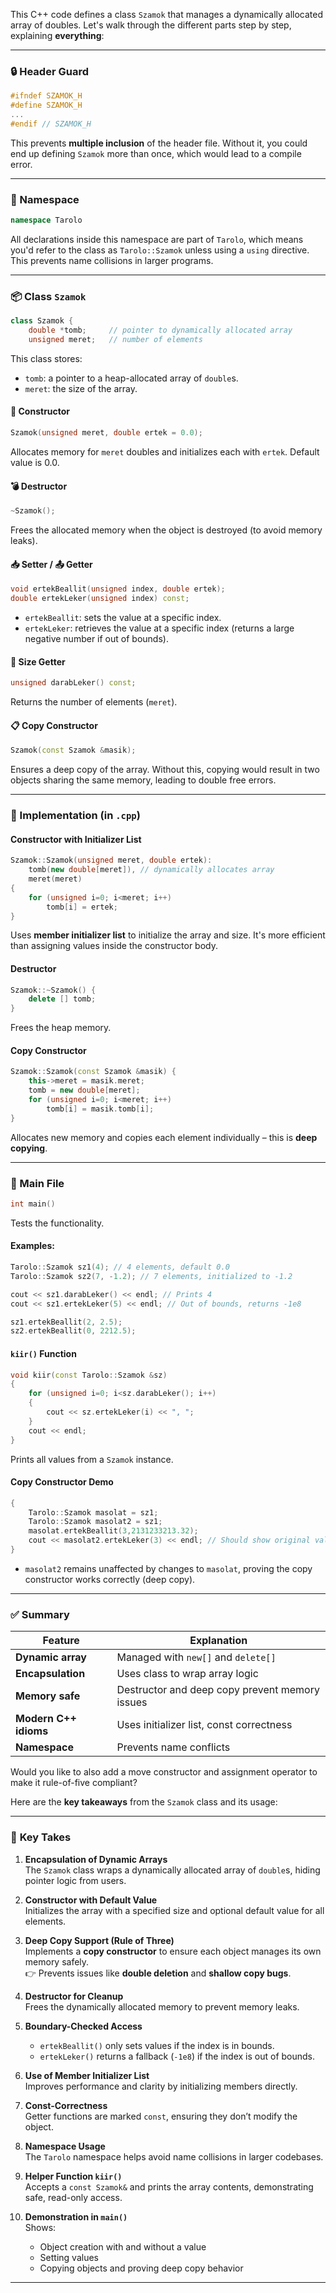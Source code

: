 This C++ code defines a class `Szamok` that manages a dynamically allocated array of doubles. Let's walk through the different parts step by step, explaining **everything**:

---

### 🔒 Header Guard

```cpp
#ifndef SZAMOK_H
#define SZAMOK_H
...
#endif // SZAMOK_H
```

This prevents **multiple inclusion** of the header file. Without it, you could end up defining `Szamok` more than once, which would lead to a compile error.

---

### 🧭 Namespace

```cpp
namespace Tarolo
```

All declarations inside this namespace are part of `Tarolo`, which means you'd refer to the class as `Tarolo::Szamok` unless using a `using` directive. This prevents name collisions in larger programs.

---

### 📦 Class `Szamok`

```cpp
class Szamok {
    double *tomb;     // pointer to dynamically allocated array
    unsigned meret;   // number of elements
```

This class stores:
- `tomb`: a pointer to a heap-allocated array of `double`s.
- `meret`: the size of the array.

#### 🧱 Constructor

```cpp
Szamok(unsigned meret, double ertek = 0.0);
```

Allocates memory for `meret` doubles and initializes each with `ertek`. Default value is 0.0.

#### 💣 Destructor

```cpp
~Szamok();
```

Frees the allocated memory when the object is destroyed (to avoid memory leaks).

#### 📥 Setter / 📤 Getter

```cpp
void ertekBeallit(unsigned index, double ertek);
double ertekLeker(unsigned index) const;
```

- `ertekBeallit`: sets the value at a specific index.
- `ertekLeker`: retrieves the value at a specific index (returns a large negative number if out of bounds).

#### 📏 Size Getter

```cpp
unsigned darabLeker() const;
```

Returns the number of elements (`meret`).

#### 📋 Copy Constructor

```cpp
Szamok(const Szamok &masik);
```

Ensures a deep copy of the array. Without this, copying would result in two objects sharing the same memory, leading to double free errors.

---

### 🚧 Implementation (in `.cpp`)

#### Constructor with Initializer List

```cpp
Szamok::Szamok(unsigned meret, double ertek):
    tomb(new double[meret]), // dynamically allocates array
    meret(meret)
{
    for (unsigned i=0; i<meret; i++)
        tomb[i] = ertek;
}
```

Uses **member initializer list** to initialize the array and size. It's more efficient than assigning values inside the constructor body.

#### Destructor

```cpp
Szamok::~Szamok() {
    delete [] tomb;
}
```

Frees the heap memory.

#### Copy Constructor

```cpp
Szamok::Szamok(const Szamok &masik) {
    this->meret = masik.meret;
    tomb = new double[meret];
    for (unsigned i=0; i<meret; i++)
        tomb[i] = masik.tomb[i];
}
```

Allocates new memory and copies each element individually – this is **deep copying**.

---

### 🧪 Main File

```cpp
int main()
```

Tests the functionality.

#### Examples:

```cpp
Tarolo::Szamok sz1(4); // 4 elements, default 0.0
Tarolo::Szamok sz2(7, -1.2); // 7 elements, initialized to -1.2
```

```cpp
cout << sz1.darabLeker() << endl; // Prints 4
cout << sz1.ertekLeker(5) << endl; // Out of bounds, returns -1e8
```

```cpp
sz1.ertekBeallit(2, 2.5);
sz2.ertekBeallit(0, 2212.5);
```

#### `kiir()` Function

```cpp
void kiir(const Tarolo::Szamok &sz)
{
    for (unsigned i=0; i<sz.darabLeker(); i++)
    {
        cout << sz.ertekLeker(i) << ", ";
    }
    cout << endl;
}
```

Prints all values from a `Szamok` instance.

#### Copy Constructor Demo

```cpp
{
    Tarolo::Szamok masolat = sz1;
    Tarolo::Szamok masolat2 = sz1;
    masolat.ertekBeallit(3,2131233213.32);
    cout << masolat2.ertekLeker(3) << endl; // Should show original value
}
```

- `masolat2` remains unaffected by changes to `masolat`, proving the copy constructor works correctly (deep copy).

---

### ✅ Summary

| Feature | Explanation |
|--------|-------------|
| **Dynamic array** | Managed with `new[]` and `delete[]` |
| **Encapsulation** | Uses class to wrap array logic |
| **Memory safe** | Destructor and deep copy prevent memory issues |
| **Modern C++ idioms** | Uses initializer list, const correctness |
| **Namespace** | Prevents name conflicts |

Would you like to also add a move constructor and assignment operator to make it rule-of-five compliant?



Here are the **key takeaways** from the `Szamok` class and its usage:

---

### 🔑 **Key Takes**

1. **Encapsulation of Dynamic Arrays**  
   The `Szamok` class wraps a dynamically allocated array of `double`s, hiding pointer logic from users.

2. **Constructor with Default Value**  
   Initializes the array with a specified size and optional default value for all elements.

3. **Deep Copy Support (Rule of Three)**  
   Implements a **copy constructor** to ensure each object manages its own memory safely.  
   👉 Prevents issues like **double deletion** and **shallow copy bugs**.

4. **Destructor for Cleanup**  
   Frees the dynamically allocated memory to prevent memory leaks.

5. **Boundary-Checked Access**  
   - `ertekBeallit()` only sets values if the index is in bounds.  
   - `ertekLeker()` returns a fallback (`-1e8`) if the index is out of bounds.

6. **Use of Member Initializer List**  
   Improves performance and clarity by initializing members directly.

7. **Const-Correctness**  
   Getter functions are marked `const`, ensuring they don’t modify the object.

8. **Namespace Usage**  
   The `Tarolo` namespace helps avoid name collisions in larger codebases.

9. **Helper Function `kiir()`**  
   Accepts a `const Szamok&` and prints the array contents, demonstrating safe, read-only access.

10. **Demonstration in `main()`**  
    Shows:
    - Object creation with and without a value
    - Setting values
    - Copying objects and proving deep copy behavior

---

 

